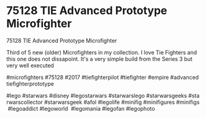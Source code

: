 # 75128 TIE Advanced Prototype Microfighter

75128 TIE Advanced Prototype Microfighter

Third of 5 new (older) Microfighters in my collection. I love Tie Fighters and this one does not dissapoint. It's a very simple build from the Series 3 but very well executed

#microfighters #75128 #2017 #tiefighterpilot #tiefighter #empire #advancedtiefighterprototype

#lego #starwars #disney #legostarwars #starwarslego #starwarsgeeks #starwarscollector #starwarsgeek #afol #legolife #minifig #minifigures #minifigs #legoaddict #legoworld  #legomania #legofan #legophoto 

